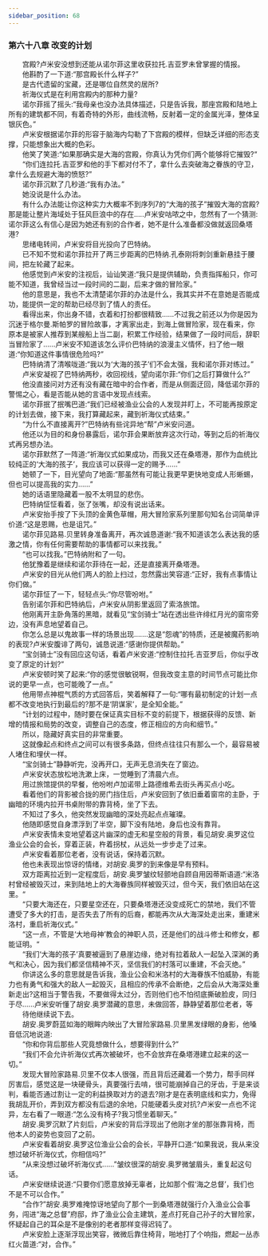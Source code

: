 ```yaml
---
sidebar_position: 68
---
```

### 第六十八章 改变的计划  


　　宫殿?卢米安没想到还能从诺尔菲这里收获拉托.吉亚罗未曾掌握的情报。  
　　他斟酌了一下道:“那宫殿长什么样子?”  
　　是古代遗留的宝藏，还是哪位自然灵的居所?  
　　祈海仪式是在利用宫殿内的那种力量?  
　　诺尔菲摇了摇头:“我母亲也没办法具体描述，只是告诉我，那座宫殿和陆地上所有的建筑都不同，有着奇特的外形，曲线流畅，反射着一定的金属光泽，整体呈银灰色。”  
　　卢米安根据诺尔菲的形容于脑海内勾勒了下宫殿的模样，但缺乏详细的形态支撑，只能想象出大概的色彩。  
　　他笑了笑道:“如果那确实是大海的宫殿，你真认为凭你们两个能够将它摧毁?“  
　　“你们连拉托.吉亚罗和他的手下都对付不了，拿什么去突破海之眷族的守卫，拿什么去规避大海的愤怒?”  
　　诺尔菲沉默了几秒道:“我有办法。”  
　　她没说是什么办法。  
　　有什么办法能让你这种实力大概率不到序列7的“大海的孩子”摧毁大海的宫殿?那是能让整片海域处于狂风巨浪中的存在…..卢米安咕哝之中，忽然有了一个猜测:诺尔菲这么有信心是因为她还有别的合作者，她不是什么准备都没做就返回桑塔港?  
　　思绪电转间，卢米安将目光投向了巴特纳。  
　　已不知不觉和诺尔菲拉开了两三步距离的巴特纳.孔泰刚将刺剑重新悬挂于腰间，把左轮藏了起来。  
　　他感觉到卢米安的注视后，讪讪笑道:“我只是提供辅助，负责指挥船只，你可能不知道，我曾经当过一段时间的二副，后来才做的冒险家。”  
　　他的意思是，我也不太清楚诺尔菲的办法是什么，我其实并不在意她是否能成功，能提供一定的帮助已经尽到了情人的责任。  
　　看得出来，你出身不错，衣着和打扮都很精致……不过我之前还以为你是因为沉迷于格尔曼.斯帕罗的冒险故事，才离家出走，到海上做冒险家，现在看来，你原本是被家人推荐到某艘船上当二副，积累工作经验，结果做了一段时间后，辞职当冒险家了……卢米安不知道该怎么评价巴特纳的浪漫主义情怀，扫了他一眼道:“你知道这件事情很危险吗?”  
　　巴特纳清了清喉咙道:“我以为‘大海的孩子’们不会太强，我和诺尔菲对练过。”  
　　卢米安凝视了巴特纳两秒，收回视线，望向诺尔菲:“你们之后打算做什么?”  
　　他没直接问对方还有没有藏在暗中的合作者，而是从侧面迂回，降低诺尔菲的警惕之心，看是否能从她的言语中发现点线索。  
　　诺尔菲抿了抿嘴巴道:“我们已经被渔业公会的人发现并盯上，不可能再按原定的计划去做，接下来，我打算藏起来，藏到祈海仪式结束。”  
　　“为什么不直接离开?”巴特纳有些诧异地“帮”卢米安问道。  
　　他还以为目的和身份暴露后，诺尔菲会果断放弃这次行动，等到之后的祈海仪式再另想办法。  
　　诺尔菲默然了一阵道:“祈海仪式如果成功，而我又还在桑塔港，那作为血统比较纯正的‘大海的孩子’，我应该可以获得一定的赐予......”  
　　她顿了一下，目光望向了地面:“那虽然有可能让我更早更快地变成人形蜥蜴，但也可以提高我的实力……”  
　　她的话语里隐藏着一股不太明显的悲伤。  
　　巴特纳怔怔看着，张了张嘴，却没有说出话来。  
　　卢米安抬手按了下头顶的金黄色草帽，用大冒险家系列里那句知名台词简单评价道:“这是恩赐，也是诅咒。”  
　　诺尔菲见路易.贝里转身准备离开，再次诚恳道谢:“我不知道该怎么表达我的感激之情，你有任何需要帮助的事情都可以来找我。”  
　　“也可以找我。”巴特纳附和了一句。  
　　他犹豫着是继续和诺尔菲待在一起，还是直接离开桑塔港。  
　　卢米安的目光从他们两人的脸上扫过，忽然露出笑容道:“正好，我有点事情让你们做。”  
　　诺尔菲怔了一下，轻轻点头:“你尽管吩咐。”  
　　告别诺尔菲和巴特纳后，卢米安从阴影里返回了索洛旅馆。  
　　他刚离开主卧角落的黑暗，就看见“宝剑骑士”站在透出些许绯红月光的窗帘旁边，没有声息地望着自己。  
　　你怎么总是以鬼故事一样的场景出现….…这是“怨魂”的特质，还是被魔药影响的表现?卢米安腹诽了两句，诚恳说道:“感谢你提供帮助。”  
　　“宝剑骑士”没有回应这句话，看着卢米安道:“控制住拉托.吉亚罗后，你似乎改变了原定的计划?”  
　　卢米安顿时笑了起来:“你的感觉很敏锐啊，但我改变主意的时间节点可能比你说的更早一点，也可能晚了一点。”  
　　他用带点神棍气质的方式回答后，笑着解释了一句:“哪有最初制定的计划一点都不改变地执行到最后的?那不是‘阴谋家’，是全知全能。”  
　　“计划的过程中，随时要在保证真实目标不变的前提下，根据获得的反馈、新增的情报和局势的改变，调整自己的态度，修正相应的方向和细节。”  
　　所以，隐藏好真实目的非常重要。  
　　这就像起点和终点之间可以有很多条路，但终点往往只有那么一个，最容易被人堵住和埋伏一样。  
　　“宝剑骑士”静静听完，没再开口，无声无息消失在了窗边。  
　　卢米安状态放松地洗漱上床，一觉睡到了清晨六点。  
　　用过旅馆提供的早餐，他吩咐卢加诺带上路德维希去街头再买点小吃。  
　　看着他们的背影被合拢的房门挡住后，卢米安回到了依旧垂着窗帘的主卧，于幽暗的环境内拉开书桌附带的靠背椅，坐了下去。  
　　不知过了多久，他突然发现幽暗的深处亮起点点璀璨。  
　　他随即感觉自身漂浮到了半空，脚下没有陆地，身后也没有靠背。  
　　卢米安表情未变地望着这片幽深的虚无和星空般的背景，看见胡安.奥罗这位渔业公会的会长，穿着正装，杵着拐杖，从远处一步步走了过来。  
　　卢米安看着那位老者，没有说话，保持着沉默。  
　　他也未表现出惊讶的情绪，对胡安.奥罗的到来像是早有预料。  
　　双方距离拉近到一定程度后，胡安.奥罗皱纹轻颤地自顾自用因蒂斯语道:“米洛村曾经被毁灭过，来到陆地上的大海眷族同样被毁灭过，但今天，我们依旧站在这里。“  
　　“只要大海还在，只要星空还在，只要桑塔港还没变成死亡的禁地，我们不管遭受了多大的打击，是否失去了所有的后裔，都能再次从大海深处走出来，重建米洛村，重启祈海仪式。”  
　　“这一点，不管是‘大地母神’教会的神职人员，还是他们的战斗修士和修女，都能证明。“  
　　“我们‘大海的孩子’真要被逼到了悬崖边缘，绝对有拉着敌人一起坠入深渊的勇气和决心，因为我们都坚信精神不灭，坚信我们的村落可以重建，不会灭绝。”  
　　你讲这么多的意思就是告诉我，渔业公会和米洛村的大海眷族不怕威胁，有能力也有勇气和强大的敌人一起毁灭，且相应的传承不会断绝，之后会从大海深处重新走出?这相当于警告我，不要做得太过分，否则他们也不怕彻底撕破脸皮，同归于尽.…..卢米安听懂了胡安.奥罗潜藏的意思，未做回答，静静望着那位老者，等  
　　待他继续说下去。  
　　胡安.奥罗蔚蓝如海的眼眸内映出了大冒险家路易.贝里黑发绿眼的身影，他嗓音低沉地说道:  
　　“你和你背后那些人究竟想做什么，想要得到什么?”  
　　“我们不会允许祈海仪式再次被破坏，也不会放弃在桑塔港建立起来的这一切。”  
　　发现大冒险家路易.贝里不仅本人很强，而且背后还藏着一个势力，帮手同样厉害后，感觉这是一块硬骨头，真要强行去啃，很可能崩掉自己的牙齿，于是来谈判，看能否通过割让一定的利益换取对方的退去?刚才是在表明底线和实力，免得我胡乱开价，弄到双方都没有后退的余地，只能硬着头皮对抗?卢米安一点也不诧异，左右看了一眼道:“怎么没有椅子?我习惯坐着聊天。”  
　　胡安.奥罗沉默了片刻后，卢米安的背后浮现出了他刚才坐的那张靠背椅，而他本人的姿势也变回了之前。  
　　卢米安看着胡安.奥罗这位渔业公会的会长，平静开口道:“如果我说，我从来没想过破坏祈海仪式，你相信吗?”  
　　“从来没想过破坏祈海仪式……”皱纹很深的胡安.奥罗微皱眉头，重复起这句话。  
　　卢米安继续说道:“只要你们愿意放掉无辜者，比如那个假‘海之总督’，我们也不是不可以合作。”  
　　“合作?”胡安.奥罗难掩惊讶地望向了那个一到桑塔港就强行介入渔业公会事务，闯进“海之总督”府邸，炸了渔业公会主建筑，差点打死自己孙子的大冒险家，怀疑起自己的耳朵是不是像别的老者那样变得迟钝了。  
　　卢米安脸上逐渐浮现出笑容，微微后靠住椅背，啪地打了个响指，燃起一丛赤红火苗道:“对，合作。”  
